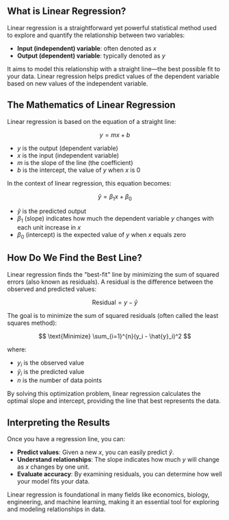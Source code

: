 ## What is Linear Regression?

Linear regression is a straightforward yet powerful statistical method used to explore and quantify the relationship between two variables:

* **Input (independent) variable**: often denoted as $x$
* **Output (dependent) variable**: typically denoted as $y$

It aims to model this relationship with a straight line—the best possible fit to your data. Linear regression helps predict values of the dependent variable based on new values of the independent variable.

## The Mathematics of Linear Regression

Linear regression is based on the equation of a straight line:

$$
y = mx + b
$$

* $y$ is the output (dependent variable)
* $x$ is the input (independent variable)
* $m$ is the slope of the line (the coefficient)
* $b$ is the intercept, the value of $y$ when $x$ is 0

In the context of linear regression, this equation becomes:

$$
\hat{y} = \beta_1 x + \beta_0
$$

* $\hat{y}$ is the predicted output
* $\beta_1$ (slope) indicates how much the dependent variable $y$ changes with each unit increase in $x$
* $\beta_0$ (intercept) is the expected value of $y$ when $x$ equals zero

## How Do We Find the Best Line?

Linear regression finds the "best-fit" line by minimizing the sum of squared errors (also known as residuals). A residual is the difference between the observed and predicted values:

$$
\text{Residual} = y - \hat{y}
$$

The goal is to minimize the sum of squared residuals (often called the least squares method):

$$
\text{Minimize} \sum_{i=1}^{n}(y_i - \hat{y}_i)^2
$$

where:

* $y_i$ is the observed value
* $\hat{y}_i$ is the predicted value
* $n$ is the number of data points

By solving this optimization problem, linear regression calculates the optimal slope and intercept, providing the line that best represents the data.

## Interpreting the Results

Once you have a regression line, you can:

* **Predict values**: Given a new $x$, you can easily predict $\hat{y}$.
* **Understand relationships**: The slope indicates how much $y$ will change as $x$ changes by one unit.
* **Evaluate accuracy**: By examining residuals, you can determine how well your model fits your data.

Linear regression is foundational in many fields like economics, biology, engineering, and machine learning, making it an essential tool for exploring and modeling relationships in data.
